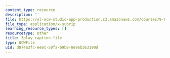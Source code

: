 ```yaml
---
content_type: resource
description: ''
file: https://ol-ocw-studio-app-production.s3.amazonaws.com/courses/9-00sc-introduction-to-psychology-fall-2011/d874a3fcee8c50fab9b88e96b363190d_syXplPKQb_o.vtt
file_type: application/x-subrip
learning_resource_types: []
resourcetype: Other
title: 3play caption file
type: OCWFile
uid: d874a3fc-ee8c-50fa-b9b8-8e96b363190d
---
```

